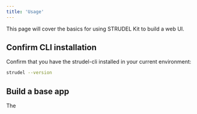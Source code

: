 ```yaml
---
title: 'Usage'
---
```


This page will cover the basics for using STRUDEL Kit to build a web UI.

## Confirm CLI installation

Confirm that you have the strudel-cli installed in your current environment:

```bash
strudel --version
```

## Build a base app

The 